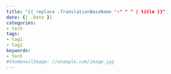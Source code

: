 ```yaml
---
title: "{{ replace .TranslationBaseName "-" " " | title }}"
date: {{ .Date }}
categories:
- tech
tags:
- tag1
- tag2
keywords:
- tech
#thumbnailImage: //example.com/image.jpg
---
```


<!--more-->
